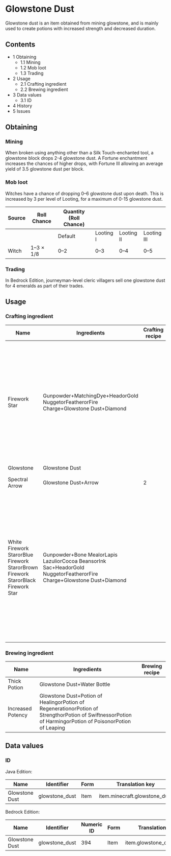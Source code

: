 # Glowstone Dust
Glowstone dust is an item obtained from mining glowstone, and is mainly used to create potions with increased strength and decreased duration.

## Contents
- 1 Obtaining
	- 1.1 Mining
	- 1.2 Mob loot
	- 1.3 Trading
- 2 Usage
	- 2.1 Crafting ingredient
	- 2.2 Brewing ingredient
- 3 Data values
	- 3.1 ID
- 4 History
- 5 Issues

## Obtaining
### Mining
When broken using anything other than a Silk Touch-enchanted tool, a glowstone block drops 2-4 glowstone dust. A Fortune enchantment increases the chances of higher drops, with Fortune III allowing an average yield of 3.5 glowstone dust per block.

### Mob loot
Witches have a chance of dropping 0–6 glowstone dust upon death. This is increased by 3 per level of Looting, for a maximum of 0-15 glowstone dust. 

| Source | Roll Chance | Quantity (Roll Chance) |           |            |             |
|--------|-------------|------------------------|-----------|------------|-------------|
|        |             | Default                | Looting I | Looting II | Looting III |
| Witch  | 1–3 × 1/8   | 0–2                    | 0–3       | 0–4        | 0–5         |

### Trading
In Bedrock Edition, journeyman-level cleric villagers sell one glowstone dust for 4 emeralds as part of their trades.

## Usage
### Crafting ingredient
| Name                                                                              | Ingredients                                                                                                            | Crafting recipe | Description                                                                                                                                                                                                                       |
|-----------------------------------------------------------------------------------|------------------------------------------------------------------------------------------------------------------------|-----------------|-----------------------------------------------------------------------------------------------------------------------------------------------------------------------------------------------------------------------------------|
| Firework Star                                                                     | Gunpowder+MatchingDye+HeadorGold NuggetorFeatherorFire Charge+Glowstone Dust+Diamond                                   |                 | Up to eight dyes can be added.One head, gold nugget, feather, or fire charge can be added.Both the diamond and the glowstone dust can be added with any of the other ingredients.                                                 |
| Glowstone                                                                         | Glowstone Dust                                                                                                         |                 |                                                                                                                                                                                                                                   |
| Spectral Arrow                                                                    | Glowstone Dust+Arrow                                                                                                   | 2               | ‌[Java Edition  only]                                                                                                                                                                                                             |
| White Firework StarorBlue Firework StarorBrown Firework StarorBlack Firework Star | Gunpowder+Bone MealorLapis LazuliorCocoa BeansorInk Sac+HeadorGold NuggetorFeatherorFire Charge+Glowstone Dust+Diamond |                 | ‌[Bedrock Edition and Minecraft Education  only]Up to eight dyes can be added.One head, gold nugget, feather, or fire charge can be added.Both the diamond and the glowstone dust can be added with any of the other ingredients. |

### Brewing ingredient
| Name              | Ingredients                                                                                                                                               | Brewing recipe |
|-------------------|-----------------------------------------------------------------------------------------------------------------------------------------------------------|----------------|
| Thick Potion      | Glowstone Dust+Water Bottle                                                                                                                               |                |
| Increased Potency | Glowstone Dust+Potion of HealingorPotion of RegenerationorPotion of StrengthorPotion of SwiftnessorPotion of HarmingorPotion of PoisonorPotion of Leaping |                |

## Data values
### ID
Java Edition:

| Name           | Identifier     | Form | Translation key               |
|----------------|----------------|------|-------------------------------|
| Glowstone Dust | glowstone_dust | Item | item.minecraft.glowstone_dust |

Bedrock Edition:

| Name           | Identifier     | Numeric ID | Form | Translation key          |
|----------------|----------------|------------|------|--------------------------|
| Glowstone Dust | glowstone_dust | 394        | Item | item.glowstone_dust.name |

